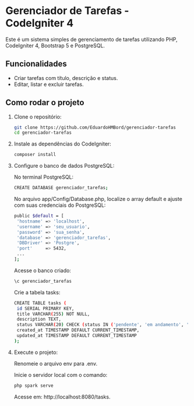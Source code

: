 # Gerenciador de Tarefas - CodeIgniter 4

Este é um sistema simples de gerenciamento de tarefas utilizando PHP, CodeIgniter 4, Bootstrap 5 e PostgreSQL.

## Funcionalidades
- Criar tarefas com título, descrição e status.
- Editar, listar e excluir tarefas.

## Como rodar o projeto

1. Clone o repositório:
   ```bash
   git clone https://github.com/EduardoHMBord/gerenciador-tarefas
   cd gerenciador-tarefas
   ```

2. Instale as dependências do CodeIgniter:
   ```bash
   composer install
   ```

3. Configure o banco de dados PostgreSQL:
   
   No terminal PostgreSQL:
   ```bash
   CREATE DATABASE gerenciador_tarefas;
   ```
   No arquivo app/Config/Database.php, localize o array default e ajuste com suas credenciais do PostgreSQL:
   ```bash
   public $default = [
    'hostname' => 'localhost',
    'username' => 'seu_usuario',
    'password' => 'sua_senha',
    'database' => 'gerenciador_tarefas',
    'DBDriver' => 'Postgre',
    'port'     => 5432,
    ...
   ];
   ```
   Acesse o banco criado:
   ```bash
   \c gerenciador_tarefas
   ```
   Crie a tabela tasks:
   ```bash
   CREATE TABLE tasks (
    id SERIAL PRIMARY KEY,
    title VARCHAR(255) NOT NULL,
    description TEXT,
    status VARCHAR(20) CHECK (status IN ('pendente', 'em andamento', 'concluida')) DEFAULT 'pendente',
    created_at TIMESTAMP DEFAULT CURRENT_TIMESTAMP,
    updated_at TIMESTAMP DEFAULT CURRENT_TIMESTAMP
   );
   ```

4. Execute o projeto:

   Renomeie o arquivo env para .env.
   
   Inicie o servidor local com o comando:
   ```bash
   php spark serve
   ```
   Acesse em: http://localhost:8080/tasks.
   
